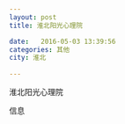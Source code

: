 ```yaml
--- 
layout: post 
title: 淮北阳光心理院

date:   2016-05-03 13:39:56 
categories: 其他  
city: 淮北
  
--- 
```

   
淮北阳光心理院

信息

